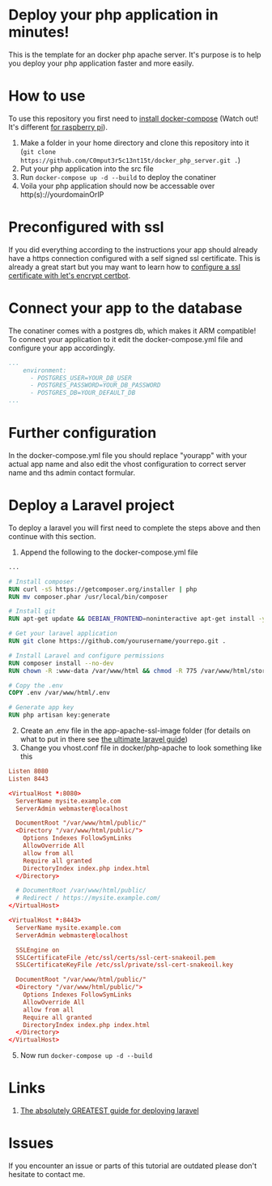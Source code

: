 # Deploy your php application in minutes!
This is the template for an docker php apache server. It's purpose is to help you deploy your php application faster and more easily.

# How to use
To use this repository you first need to [install docker-compose](https://docs.docker.com/compose/install/) (Watch out! It's different [for raspberry pi](https://dev.to/rohansawant/installing-docker-and-docker-compose-on-the-raspberry-pi-in-5-simple-steps-3mgl)).

1. Make a folder in your home directory and clone this repository into it (```git clone  https://github.com/C0mput3r5c13nt15t/docker_php_server.git .```)
2. Put your php application into the src file
3. Run ```docker-compose up -d --build``` to deploy the conatiner
4. Voila your php application should now be accessable over http(s)://yourdomainOrIP

# Preconfigured with ssl
If you did everything according to the instructions your app should already have a https connection configured with a self signed ssl certificate. This is already a great start but you may want to learn how to [configure a ssl certificate with let's encrypt certbot](https://letsencrypt.org/de/getting-started/).

# Connect your app to the database
The conatiner comes with a postgres db, which makes it ARM compatible! To connect your application to it edit the docker-compose.yml file and configure your app accordingly.

```yml
...
    environment:
      - POSTGRES_USER=YOUR_DB_USER
      - POSTGRES_PASSWORD=YOUR_DB_PASSWORD
      - POSTGRES_DB=YOUR_DEFAULT_DB
...
```

# Further configuration
In the docker-compose.yml file you should replace "yourapp" with your actual app name and also edit the vhost configuration to correct server name and ths admin contact formular.

# Deploy a Laravel project
To deploy a laravel you will first need to complete the steps above and then continue with this section.

1. Append the following to the docker-compose.yml file
```Dockerfile
...

# Install composer
RUN curl -sS https://getcomposer.org/installer | php
RUN mv composer.phar /usr/local/bin/composer

# Install git
RUN apt-get update && DEBIAN_FRONTEND=noninteractive apt-get install -y git

# Get your laravel application
RUN git clone https://github.com/yourusername/yourrepo.git .

# Install Laravel and configure permissions
RUN composer install --no-dev
RUN chown -R :www-data /var/www/html && chmod -R 775 /var/www/html/storage && chmod -R 775 /var/www/laravel/bootstrap/cache

# Copy the .env
COPY .env /var/www/html/.env

# Generate app key
RUN php artisan key:generate
```
2. Create an .env file in the app-apache-ssl-image folder (for details on what to put in there see [the ultimate laravel guide](https://devmarketer.io/learn/deploy-laravel-5-app-lemp-stack-ubuntu-nginx/))
3. Change you vhost.conf file in docker/php-apache to look something like this
```conf
Listen 8080
Listen 8443

<VirtualHost *:8080>
  ServerName mysite.example.com
  ServerAdmin webmaster@localhost

  DocumentRoot "/var/www/html/public/"
  <Directory "/var/www/html/public/">
    Options Indexes FollowSymLinks
    AllowOverride All
    allow from all
    Require all granted
    DirectoryIndex index.php index.html
  </Directory>

  # DocumentRoot /var/www/html/public/
  # Redirect / https://mysite.example.com/
</VirtualHost>

<VirtualHost *:8443>
  ServerName mysite.example.com
  ServerAdmin webmaster@localhost

  SSLEngine on
  SSLCertificateFile /etc/ssl/certs/ssl-cert-snakeoil.pem
  SSLCertificateKeyFile /etc/ssl/private/ssl-cert-snakeoil.key

  DocumentRoot "/var/www/html/public/"
  <Directory "/var/www/html/public/">
    Options Indexes FollowSymLinks
    AllowOverride All
    allow from all
    Require all granted
    DirectoryIndex index.php index.html
  </Directory>
</VirtualHost>
```
5. Now run ```docker-compose up -d --build```

# Links
1. [The absolutely GREATEST guide for deploying laravel](https://devmarketer.io/learn/deploy-laravel-5-app-lemp-stack-ubuntu-nginx/)

# Issues
If you encounter an issue or parts of this tutorial are outdated please don't hesitate to contact me.
